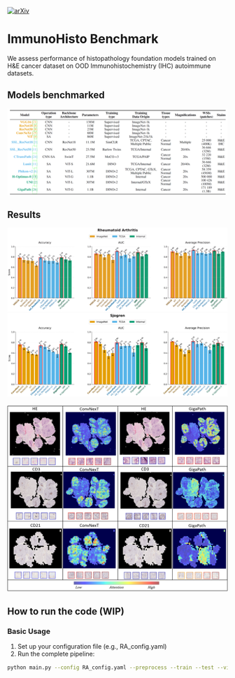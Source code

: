 [![arXiv](https://img.shields.io/badge/arXiv-1234.56789-b31b1b.svg?style=plastic)]([https://arxiv.org/abs/2410.21560](https://arxiv.org/abs/2410.21560))

# ImmunoHisto Benchmark

We assess performance of histopathology foundation models trained on H&E cancer 
dataset on OOD Immunohistochemistry (IHC) autoimmune datasets. 

## Models benchmarked

![models_benchmarked.png](figures/models_benchmarked.png)

## Results

<p align="center">
<img src="figures/RA_results.png" alt="drawing" width="700"/>
<img src="figures/Sjogren_results.png" alt="drawing" width="700"/>
</p>

<p align="center">
<img src="figures/heatmap_visualisation.png" alt="drawing" width="800"/>
</p>

## How to run the code (WIP)

### Basic Usage

1. Set up your configuration file (e.g., RA_config.yaml)
2. Run the complete pipeline:

```bash
python main.py --config RA_config.yaml --preprocess --train --test --visualise
```

